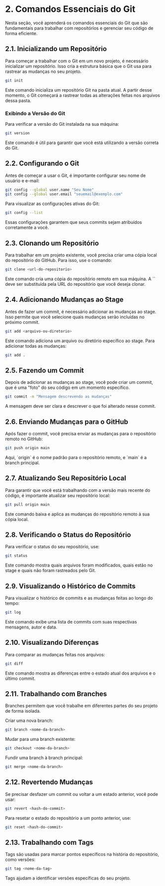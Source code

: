 # 2. Comandos Essenciais do Git

Nesta seção, você aprenderá os comandos essenciais do Git que são fundamentais para trabalhar com repositórios e gerenciar seu código de forma eficiente.

## 2.1. Inicializando um Repositório

Para começar a trabalhar com o Git em um novo projeto, é necessário inicializar um repositório. Isso cria a estrutura básica que o Git usa para rastrear as mudanças no seu projeto.

```bash
git init
```

Este comando inicializa um repositório Git na pasta atual. A partir desse momento, o Git começará a rastrear todas as alterações feitas nos arquivos dessa pasta.

### Exibindo a Versão do Git

Para verificar a versão do Git instalada na sua máquina:

```bash
git version
```

Este comando é útil para garantir que você está utilizando a versão correta do Git.

## 2.2. Configurando o Git

Antes de começar a usar o Git, é importante configurar seu nome de usuário e e-mail:

```bash
git config --global user.name "Seu Nome"
git config --global user.email "seuemail@exemplo.com"
```

Para visualizar as configurações ativas do Git:

```bash
git config --list
```

Essas configurações garantem que seus commits sejam atribuídos corretamente a você.

## 2.3. Clonando um Repositório

Para trabalhar em um projeto existente, você precisa criar uma cópia local do repositório do GitHub. Para isso, use o comando:

```bash
git clone <url-do-repositorio>
```

Este comando cria uma cópia do repositório remoto em sua máquina. A \`<url-do-repositorio>\` deve ser substituída pela URL do repositório que você deseja clonar.

## 2.4. Adicionando Mudanças ao Stage

Antes de fazer um commit, é necessário adicionar as mudanças ao stage. Isso permite que você selecione quais mudanças serão incluídas no próximo commit.

```bash
git add <arquivo-ou-diretorio>
```

Este comando adiciona um arquivo ou diretório específico ao stage. Para adicionar todas as mudanças:

```bash
git add .
```

## 2.5. Fazendo um Commit

Depois de adicionar as mudanças ao stage, você pode criar um commit, que é uma "foto" do seu código em um momento específico.

```bash
git commit -m "Mensagem descrevendo as mudanças"
```

A mensagem deve ser clara e descrever o que foi alterado nesse commit.

## 2.6. Enviando Mudanças para o GitHub

Após fazer o commit, você precisa enviar as mudanças para o repositório remoto no GitHub:

```bash
git push origin main
```

Aqui, \`origin\` é o nome padrão para o repositório remoto, e \`main\` é a branch principal.

## 2.7. Atualizando Seu Repositório Local

Para garantir que você está trabalhando com a versão mais recente do código, é importante atualizar seu repositório local:

```bash
git pull origin main
```

Este comando baixa e aplica as mudanças do repositório remoto à sua cópia local.

## 2.8. Verificando o Status do Repositório

Para verificar o status do seu repositório, use:

```bash
git status
```

Este comando mostra quais arquivos foram modificados, quais estão no stage e quais não foram rastreados pelo Git.

## 2.9. Visualizando o Histórico de Commits

Para visualizar o histórico de commits e as mudanças feitas ao longo do tempo:

```bash
git log
```

Este comando exibe uma lista de commits com suas respectivas mensagens, autor e data.

## 2.10. Visualizando Diferenças

Para comparar as mudanças feitas nos arquivos:

```bash
git diff
```

Este comando mostra as diferenças entre o estado atual dos arquivos e o último commit.

## 2.11. Trabalhando com Branches

Branches permitem que você trabalhe em diferentes partes do seu projeto de forma isolada.

Criar uma nova branch:

```bash
git branch <nome-da-branch>
```

Mudar para uma branch existente:

```bash
git checkout <nome-da-branch>
```

Fundir uma branch à branch principal:

```bash
git merge <nome-da-branch>
```

## 2.12. Revertendo Mudanças

Se precisar desfazer um commit ou voltar a um estado anterior, você pode usar:

```bash
git revert <hash-do-commit>
```

Para resetar o estado do repositório a um ponto anterior, use:

```bash
git reset <hash-do-commit>
```

## 2.13. Trabalhando com Tags

Tags são usadas para marcar pontos específicos na história do repositório, como versões:

```bash
git tag <nome-da-tag>
```

Tags ajudam a identificar versões específicas do seu projeto.
